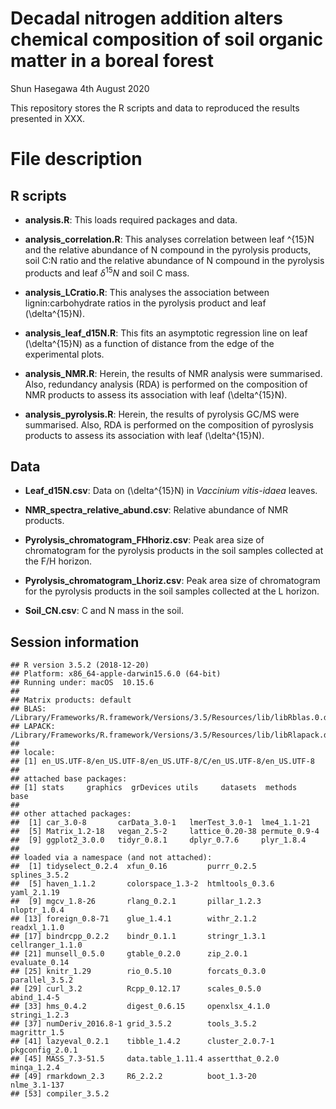 Decadal nitrogen addition alters chemical composition of soil organic
matter in a boreal forest
================
Shun Hasegawa
4th August 2020

This repository stores the R scripts and data to reproduced the results
presented in XXX.

# File description

## R scripts

  - **analysis.R**: This loads required packages and data.   

  - **analysis\_correlation.R**: This analyses correlation between leaf
    ^{15}N and the relative abundance of N compound in the pyrolysis
    products, soil C:N ratio and the relative abundance of N compound in
    the pyrolysis products and leaf $\delta^{15}N$ and soil C mass.

  - **analysis\_LCratio.R**: This analyses the association between
    lignin:carbohydrate ratios in the pyrolysis product and leaf
    \(\delta^{15}N\).

  - **analysis\_leaf\_d15N.R**: This fits an asymptotic regression line
    on leaf \(\delta^{15}N\) as a function of distance from the edge of
    the experimental plots.

  - **analysis\_NMR.R**: Herein, the results of NMR analysis were
    summarised. Also, redundancy analysis (RDA) is performed on the
    composition of NMR products to assess its association with leaf
    \(\delta^{15}N\).

  - **analysis\_pyrolysis.R**: Herein, the results of pyrolysis GC/MS
    were summarised. Also, RDA is performed on the composition of
    pyroslysis products to assess its association with leaf
    \(\delta^{15}N\).

## Data

  - **Leaf\_d15N.csv**: Data on \(\delta^{15}N\) in *Vaccinium
    vitis-idaea* leaves.

  - **NMR\_spectra\_relative\_abund.csv**: Relative abundance of NMR
    products.

  - **Pyrolysis\_chromatogram\_FHhoriz.csv**: Peak area size of
    chromatogram for the pyrolysis products in the soil samples
    collected at the F/H horizon.

  - **Pyrolysis\_chromatogram\_Lhoriz.csv**: Peak area size of
    chromatogram for the pyrolysis products in the soil samples
    collected at the L horizon.

  - **Soil\_CN.csv**: C and N mass in the soil.

## Session information

    ## R version 3.5.2 (2018-12-20)
    ## Platform: x86_64-apple-darwin15.6.0 (64-bit)
    ## Running under: macOS  10.15.6
    ## 
    ## Matrix products: default
    ## BLAS: /Library/Frameworks/R.framework/Versions/3.5/Resources/lib/libRblas.0.dylib
    ## LAPACK: /Library/Frameworks/R.framework/Versions/3.5/Resources/lib/libRlapack.dylib
    ## 
    ## locale:
    ## [1] en_US.UTF-8/en_US.UTF-8/en_US.UTF-8/C/en_US.UTF-8/en_US.UTF-8
    ## 
    ## attached base packages:
    ## [1] stats     graphics  grDevices utils     datasets  methods   base     
    ## 
    ## other attached packages:
    ##  [1] car_3.0-8       carData_3.0-1   lmerTest_3.0-1  lme4_1.1-21    
    ##  [5] Matrix_1.2-18   vegan_2.5-2     lattice_0.20-38 permute_0.9-4  
    ##  [9] ggplot2_3.0.0   tidyr_0.8.1     dplyr_0.7.6     plyr_1.8.4     
    ## 
    ## loaded via a namespace (and not attached):
    ##  [1] tidyselect_0.2.4  xfun_0.16         purrr_0.2.5       splines_3.5.2    
    ##  [5] haven_1.1.2       colorspace_1.3-2  htmltools_0.3.6   yaml_2.1.19      
    ##  [9] mgcv_1.8-26       rlang_0.2.1       pillar_1.2.3      nloptr_1.0.4     
    ## [13] foreign_0.8-71    glue_1.4.1        withr_2.1.2       readxl_1.1.0     
    ## [17] bindrcpp_0.2.2    bindr_0.1.1       stringr_1.3.1     cellranger_1.1.0 
    ## [21] munsell_0.5.0     gtable_0.2.0      zip_2.0.1         evaluate_0.14    
    ## [25] knitr_1.29        rio_0.5.10        forcats_0.3.0     parallel_3.5.2   
    ## [29] curl_3.2          Rcpp_0.12.17      scales_0.5.0      abind_1.4-5      
    ## [33] hms_0.4.2         digest_0.6.15     openxlsx_4.1.0    stringi_1.2.3    
    ## [37] numDeriv_2016.8-1 grid_3.5.2        tools_3.5.2       magrittr_1.5     
    ## [41] lazyeval_0.2.1    tibble_1.4.2      cluster_2.0.7-1   pkgconfig_2.0.1  
    ## [45] MASS_7.3-51.5     data.table_1.11.4 assertthat_0.2.0  minqa_1.2.4      
    ## [49] rmarkdown_2.3     R6_2.2.2          boot_1.3-20       nlme_3.1-137     
    ## [53] compiler_3.5.2
